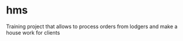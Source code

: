 # hms
Training project that allows to process orders from lodgers and make a house work for clients

